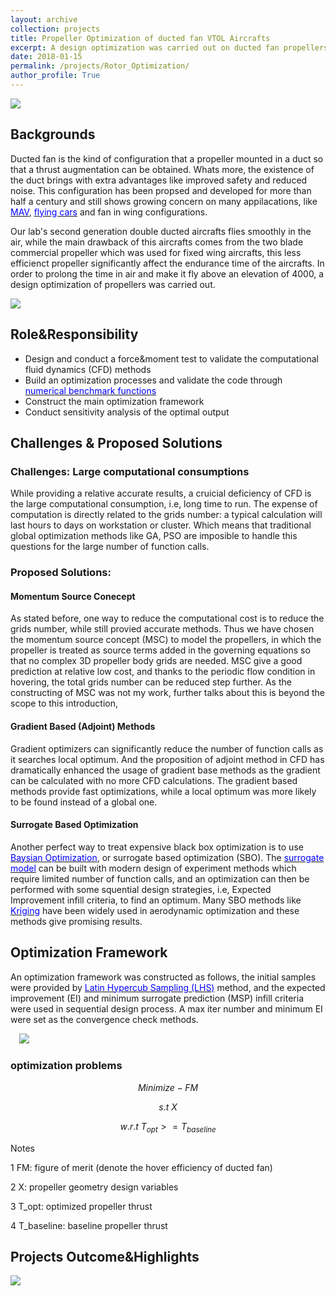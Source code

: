 ```yaml
---
layout: archive
collection: projects
title: Propeller Optimization of ducted fan VTOL Aircrafts 
excerpt: A design optimization was carried out on ducted fan propellers, chord and twist distribution was parametrized by quadratic spline method. An optimization problem was formulated to find a better hovering efficiency subjecting to a thrust constraint. The analysis was carried out by Computational Fluild Dynamics with the help of Kirging surrogate based optimization method. The output propeller and newly designed energy system can carry the UAV to fly above 4000 meters elevation **[read more](/projects/Rotor_Optimization/)**
date: 2018-01-15
permalink: /projects/Rotor_Optimization/
author_profile: True
---
```



![](https://github.com/TsingQAQ/TsingQAQ.github.io/blob/master/images/RO/bo.png?raw=true)

## Backgrounds

Ducted fan is the kind of configuration that a propeller mounted in a duct so that a thrust augmentation can be obtained. Whats more, the existence of the duct brings with extra advantages like improved safety and reduced noise. This configuration has been propsed and developed for more than half a century and still shows growing concern on many appilacations, like <a href="https://en.wikipedia.org/wiki/Micro_air_vehicle"><font color="blue">MAV</font></a>, <a href="https://en.wikipedia.org/wiki/Flying_car"><font color="blue">flying cars</font></a> and fan in wing configurations.
  
Our lab's second generation double ducted aircrafts flies smoothly in the air, while the main drawback of this aircrafts comes from the two blade commercial propeller which was used for fixed wing aircrafts, this less efficienct propeller significantly affect the endurance time of the aircrafts. In order to prolong the time in air and make it fly above an elevation of 4000, a design optimization of propellers was carried out.

![](https://github.com/TsingQAQ/TsingQAQ.github.io/blob/master/images/RO/double%20ducted%20fan.png?raw=true)

## Role&Responsibility

* Design and conduct a force&moment test to validate the computational fluid dynamics (CFD) methods
* Build an optimization processes and validate the code through <a href="https://en.wikipedia.org/wiki/Test_functions_for_optimization"><font color="blue">numerical benchmark functions</font></a>
* Construct the main optimization framework
* Conduct sensitivity analysis of the optimal output

## Challenges & Proposed Solutions
### Challenges: Large computational consumptions

While providing a relative accurate results, a cruicial deficiency of CFD is the large computational consumption, i.e, long time to run. The expense of computation is directly related to the grids number: a typical calculation will last hours to days on workstation or cluster. Which means that traditional global optimization methods like GA, PSO are imposible to handle this questions for the large number of function calls.

### Proposed Solutions:
#### Momentum Source Conecept

As stated before, one way to reduce the computational cost is to reduce the grids number, while still provied accurate methods. Thus we have chosen the momentum source concept (MSC) to model the propellers, in which the propeller is treated as source terms added in the governing equations so that no complex 3D propeller body grids are needed. MSC give a good prediction at relative low cost, and thanks to the periodic flow condition in hovering, the total grids number can be reduced step further. As the constructing of MSC was not my work, further talks about this is beyond the scope to this introduction,  

#### Gradient Based (Adjoint) Methods

Gradient optimizers can significantly reduce the number of function calls as it searches local optimum. And the proposition of adjoint method in CFD has dramatically enhanced the usage of gradient base methods as the gradient can be calculated with no more CFD calculations. The gradient based methods provide fast optimizations, while a local optimum was more likely to be found instead of a global one. 

#### Surrogate Based Optimization

Another perfect way to treat expensive black box optimization is to use <a href="https://en.wikipedia.org/wiki/Bayesian_optimization"><font color="blue">Baysian Optimization</font></a>, or surrogate based optimization (SBO). The <a href="https://en.wikipedia.org/wiki/Surrogate_model"><font color="blue">surrogate model</font></a> can be built with modern design of experiment methods which require limited number of function calls, and an optimization can then be performed with some squential design strategies, i.e, Expected Improvement infill criteria, to find an optimum. Many SBO methods like <a href="https://en.wikipedia.org/wiki/Kriging"><font color="blue">Kriging</font></a> have been widely used in aerodynamic optimization and these methods give promising results.


## Optimization Framework

An optimization framework was constructed as follows, the initial samples were provided by <a href="https://en.wikipedia.org/wiki/Latin_hypercube_sampling"><font color="blue">Latin Hypercub Sampling (LHS)</font></a> method, and the expected improvement (EI) and minimum surrogate prediction (MSP) infill criteria were used in sequential design process. A max iter number and minimum EI were set as the convergence check methods.

&ensp;&ensp;<img  src="https://github.com/TsingQAQ/TsingQAQ.github.io/blob/master/images/RO/ducted%20fan%20optimization%20framework.png?raw=true"/>

### optimization problems




$$Minimize -FM $$

$$s.t  \: X$$

$$w.r.t \: T_{opt}>=T_{baseline}$$

Notes  

1 FM: figure of merit (denote the hover efficiency of ducted fan)

2 X: propeller geometry design variables

3 T_opt: optimized propeller thrust

4 T_baseline: baseline propeller thrust


## Projects Outcome&Highlights

![](https://github.com/TsingQAQ/TsingQAQ.github.io/blob/master/images/RO/3nd%20propeller.png?raw=true)
